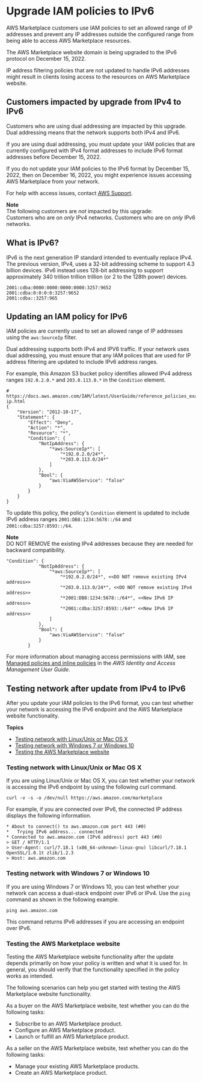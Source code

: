# Upgrade IAM policies to IPv6<a name="buyer-security-ipv6-upgrade"></a>

AWS Marketplace customers use IAM policies to set an allowed range of IP addresses and prevent any IP addresses outside the configured range from being able to access AWS Marketplace resources\.

The AWS Marketplace website domain is being upgraded to the IPv6 protocol on December 15, 2022\. 

IP address filtering policies that are not updated to handle IPv6 addresses might result in clients losing access to the resources on AWS Marketplace website\.

## Customers impacted by upgrade from IPv4 to IPv6<a name="customers-impacted"></a>

Customers who are using dual addressing are impacted by this upgrade\. Dual addressing means that the network supports both IPv4 and IPv6\. 

If you are using dual addressing, you must update your IAM policies that are currently configured with IPv4 format addresses to include IPv6 format addresses before December 15, 2022\. 

If you do not update your IAM policies to the IPv6 format by December 15, 2022, then on December 16, 2022, you might experience issues accessing AWS Marketplace from your network\.

For help with access issues, contact [AWS Support](https://support.console.aws.amazon.com/support/home/?nc1=f_dr#/case/create)\.

**Note**  
The following customers are *not* impacted by this upgrade:  
Customers who are on *only* IPv4 networks\.
Customers who are on *only* IPv6 networks\.

## What is IPv6?<a name="what-is-ipv6"></a>

IPv6 is the next generation IP standard intended to eventually replace IPv4\. The previous version, IPv4, uses a 32\-bit addressing scheme to support 4\.3 billion devices\. IPv6 instead uses 128\-bit addressing to support approximately 340 trillion trillion trillion \(or 2 to the 128th power\) devices\. 

```
2001:cdba:0000:0000:0000:0000:3257:9652
2001:cdba:0:0:0:0:3257:9652
2001:cdba::3257:965
```

## Updating an IAM policy for IPv6<a name="updating-for-ipv6"></a>

IAM policies are currently used to set an allowed range of IP addresses using the `aws:SourceIp` filter\. 

Dual addressing supports both IPv4 and IPV6 traffic\. If your network uses dual addressing, you must ensure that any IAM polices that are used for IP address filtering are updated to include IPv6 address ranges\.

For example, this Amazon S3 bucket policy identifies allowed IPv4 address ranges `192.0.2.0.*` and `203.0.113.0.*` in the `Condition` element\. 

```
# https://docs.aws.amazon.com/IAM/latest/UserGuide/reference_policies_examples_aws_deny-ip.html
{
    "Version": "2012-10-17",
    "Statement": {
        "Effect": "Deny",
        "Action": "*",
        "Resource": "*",
        "Condition": {
            "NotIpAddress": {
                "*aws:SourceIp*": [
                    "*192.0.2.0/24*",
                    "*203.0.113.0/24*"
                ]
            },
            "Bool": {
                "aws:ViaAWSService": "false"
            }
        }
    }
}
```

To update this policy, the policy's `Condition` element is updated to include IPv6 address ranges `2001:DB8:1234:5678::/64` and `2001:cdba:3257:8593::/64`\.

**Note**  
DO NOT REMOVE the existing IPv4 addresses because they are needed for backward compatibility\.

```
"Condition": {
            "NotIpAddress": {
                "*aws:SourceIp*": [
                    "*192.0.2.0/24*", <<DO NOT remove existing IPv4 address>>
                    "*203.0.113.0/24*", <<DO NOT remove existing IPv4 address>>
                    "*2001:DB8:1234:5678::/64*", <<New IPv6 IP address>>
                    "*2001:cdba:3257:8593::/64*" <<New IPv6 IP address>>
                ]
            },
            "Bool": {
                "aws:ViaAWSService": "false"
            }
        }
```

For more information about managing access permissions with IAM, see [Managed policies and inline policies](https://docs.aws.amazon.com/IAM/latest/UserGuide/access_policies_managed-vs-inline.html) in the *AWS Identity and Access Management User Guide*\.

## Testing network after update from IPv4 to IPv6<a name="testing-connection"></a>

After you update your IAM policies to the IPv6 format, you can test whether your network is accessing the IPv6 endpoint and the AWS Marketplace website functionality\.

**Topics**
+ [Testing network with Linux/Unix or Mac OS X](#testing-linux)
+ [Testing network with Windows 7 or Windows 10](#testing-widows)
+ [Testing the AWS Marketplace website](#testing-website)

### Testing network with Linux/Unix or Mac OS X<a name="testing-linux"></a>

If you are using Linux/Unix or Mac OS X, you can test whether your network is accessing the IPv6 endpoint by using the following curl command\.

```
curl -v -s -o /dev/null https://aws.amazon.com/marketplace
```

For example, if you are connected over IPv6, the connected IP address displays the following information\.

```
* About to connect() to aws.amazon.com port 443 (#0)
*   Trying IPv6 address... connected
* Connected to aws.amazon.com (IPv6 address) port 443 (#0)
> GET / HTTP/1.1
> User-Agent: curl/7.18.1 (x86_64-unknown-linux-gnu) libcurl/7.18.1 OpenSSL/1.0.1t zlib/1.2.3
> Host: aws.amazon.com
```

### Testing network with Windows 7 or Windows 10<a name="testing-widows"></a>

If you are using Windows 7 or Windows 10, you can test whether your network can access a dual\-stack endpoint over IPv6 or IPv4\. Use the `ping` command as shown in the following example\.

```
ping aws.amazon.com
```

This command returns IPv6 addresses if you are accessing an endpoint over IPv6\.

### Testing the AWS Marketplace website<a name="testing-website"></a>

Testing the AWS Marketplace website functionality after the update depends primarily on how your policy is written and what it is used for\. In general, you should verify that the functionality specified in the policy works as intended\. 

The following scenarios can help you get started with testing the AWS Marketplace website functionality\.

As a buyer on the AWS Marketplace website, test whether you can do the following tasks:
+ Subscribe to an AWS Marketplace product\.
+ Configure an AWS Marketplace product\.
+ Launch or fulfill an AWS Marketplace product\.

As a seller on the AWS Marketplace website, test whether you can do the following tasks:
+ Manage your existing AWS Marketplace products\.
+ Create an AWS Marketplace product\.